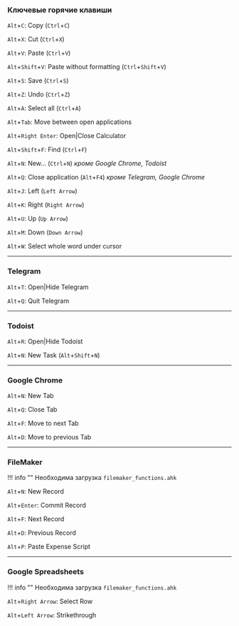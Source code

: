 ### Ключевые горячие клавиши

`Alt`+`C`: Copy (`Ctrl`+`C`)

`Alt`+`X`: Cut (`Ctrl`+`X`)

`Alt`+`V`: Paste (`Ctrl`+`V`)

`Alt`+`Shift`+`V`: Paste without formatting (`Ctrl`+`Shift`+`V`)

`Alt`+`S`: Save (`Ctrl`+`S`)

`Alt`+`Z`: Undo (`Ctrl`+`Z`)

`Alt`+`A`: Select all (`Ctrl`+`A`)

`Alt`+`Tab`: Move between open applications

`Alt`+`Right Enter`: Open|Close Calculator

`Alt`+`Shift`+`F`: Find (`Ctrl`+`F`)

`Alt`+`N`: New... (`Ctrl`+`N`) *кроме Google Chrome, Todoist*

`Alt`+`Q`: Close application (`Alt`+`F4`) *кроме Telegram, Google Chrome*

`Alt`+`J`: Left (`Left Arrow`)

`Alt`+`K`: Right (`Right Arrow`)

`Alt`+`U`: Up (`Up Arrow`)

`Alt`+`M`: Down (`Down Arrow`)

`Alt`+`W`: Select whole word under cursor

***

### Telegram

`Alt`+`T`: Open|Hide Telegram

`Alt`+`Q`: Quit Telegram

***

### Todoist

`Alt`+`R`: Open|Hide Todoist

`Alt`+`N`: New Task (`Alt`+`Shift`+`N`)

***

### Google Chrome

`Alt`+`N`: New Tab

`Alt`+`Q`: Close Tab

`Alt`+`F`: Move to next Tab

`Alt`+`D`: Move to previous Tab

***

### FileMaker

!!! info ""
    Необходима загрузка `filemaker_functions.ahk`

`Alt`+`N`: New Record

`Alt`+`Enter`: Commit Record

`Alt`+`F`: Next Record

`Alt`+`D`: Previous Record

`Alt`+`P`: Paste Expense Script

***

### Google Spreadsheets

!!! info ""
    Необходима загрузка `filemaker_functions.ahk`

`Alt`+`Right Arrow`: Select Row

`Alt`+`Left Arrow`: Strikethrough
